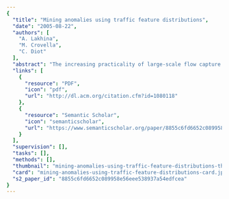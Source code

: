 ```yaml
---
{
  "title": "Mining anomalies using traffic feature distributions",
  "date": "2005-08-22",
  "authors": [
    "A. Lakhina",
    "M. Crovella",
    "C. Diot"
  ],
  "abstract": "The increasing practicality of large-scale flow capture makes it possible to conceive of traffic analysis methods that detect and identify a large and diverse set of anomalies. However the challenge of effectively analyzing this massive data source for anomaly diagnosis is as yet unmet. We argue that the distributions of packet features (IP addresses and ports) observed in flow traces reveals both the presence and the structure of a wide range of anomalies. Using entropy as a summarization tool, we show that the analysis of feature distributions leads to significant advances on two fronts: (1) it enables highly sensitive detection of a wide range of anomalies, augmenting detections by volume-based methods, and (2) it enables automatic classification of anomalies via unsupervised learning. We show that using feature distributions, anomalies naturally fall into distinct and meaningful clusters. These clusters can be used to automatically classify anomalies and to uncover new anomaly types. We validate our claims on data from two backbone networks (Abilene and Geant) and conclude that feature distributions show promise as a key element of a fairly general network anomaly diagnosis framework.",
  "links": [
    {
      "resource": "PDF",
      "icon": "pdf",
      "url": "http://dl.acm.org/citation.cfm?id=1080118"
    },
    {
      "resource": "Semantic Scholar",
      "icon": "semanticscholar",
      "url": "https://www.semanticscholar.org/paper/8855c6fd6652c089958e56eee538937a54edfcea"
    }
  ],
  "supervision": [],
  "tasks": [],
  "methods": [],
  "thumbnail": "mining-anomalies-using-traffic-feature-distributions-thumb.jpg",
  "card": "mining-anomalies-using-traffic-feature-distributions-card.jpg",
  "s2_paper_id": "8855c6fd6652c089958e56eee538937a54edfcea"
}
---
```


